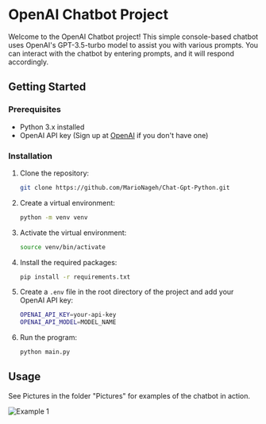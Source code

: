 # OpenAI Chatbot Project

Welcome to the OpenAI Chatbot project! This simple console-based chatbot uses OpenAI's GPT-3.5-turbo model to assist you with various prompts. You can interact with the chatbot by entering prompts, and it will respond accordingly.

## Getting Started

### Prerequisites

- Python 3.x installed
- OpenAI API key (Sign up at [OpenAI](https://platform.openai.com/signup/) if you don't have one)

### Installation

1. Clone the repository:

   ```bash
   git clone https://github.com/MarioNageh/Chat-Gpt-Python.git
    ```
   
2. Create a virtual environment:
    ```bash
   python -m venv venv
   ```
3. Activate the virtual environment:
    ```bash
   source venv/bin/activate
   ```
4. Install the required packages:
    ```bash
   pip install -r requirements.txt
   ```
5. Create a `.env` file in the root directory of the project and add your OpenAI API key:
    ```bash
    OPENAI_API_KEY=your-api-key
    OPENAI_API_MODEL=MODEL_NAME
    ```

6. Run the program:
    ```bash
   python main.py
   ```
## Usage
See Pictures in the folder "Pictures" for examples of the chatbot in action.

![Example 1](Pictures/img.png)

